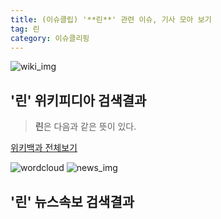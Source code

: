 ```yaml
---
title: (이슈클립) '**린**' 관련 이슈, 기사 모아 보기
tag: 린
category: 이슈클리핑
---
```

![wiki_img](https://user-images.githubusercontent.com/42597476/44503234-41136a80-a6d0-11e8-9071-6fc6418eafe4.png)
## **'**린**'** 위키피디아 검색결과
>**린**은 다음과 같은 뜻이 있다.

<a href="https://ko.wikipedia.org/wiki/린" target="_blank">위키백과 전체보기</a>

![wordcloud](https://s3.ap-northeast-2.amazonaws.com/lyrics101-wordcloud/2018-09-23-1537698893.png)
![news_img](https://user-images.githubusercontent.com/42597476/44507050-1206f400-a6e4-11e8-8d98-7ffbfebb353f.png)
## **'**린**'** 뉴스속보 검색결과

